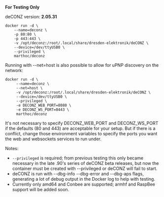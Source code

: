 **For Testing Only**

deCONZ version: **2.05.31**

```
docker run -d \
    --name=deconz \
    -p 80:80 \
    -p 443:443 \
    -v /opt/deconz:/root/.local/share/dresden-elektronik/deCONZ \
    --device=/dev/ttyUSB0 \
    --privileged \
    marthoc/deconz
```

Running with --net=host is also possible to allow for uPNP discovery on the network:

```
docker run -d \
     --name=deconz \
     --net=host \
     -v /opt/deconz:/root/.local/share/dresden-elektronik/deCONZ \
     --device=/dev/ttyUSB0 \
     --privileged \
     -e DECONZ_WEB_PORT=8080 \
     -e DECONZ_WS_PORT=8443 \
     marthoc/deconz
```

It's not necessary to specify DECONZ_WEB_PORT and DECONZ_WS_PORT if the defaults (80 and 443) are acceptable for your setup. But if there is a conflict, change those environment variables to specify the ports you want the web and websockets services to run under.

Notes: 
- `--privileged` is required; from previous testing this only became necessary in the late .90's series of deCONZ beta releases, but now the container must be created with --privileged or deCONZ will fail to start.
- deCONZ is run with --dbg-info --dbg-error and --dbg-aps flags, generating a lot of debug output in the Docker log to help with testing.
- Currently only amd64 and Conbee are supported; armhf and RaspBee support will be added soon.
